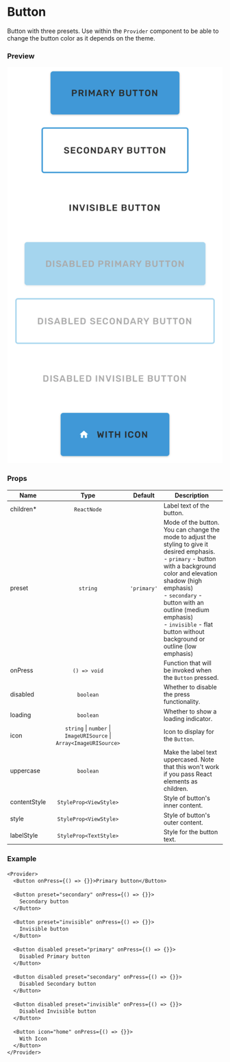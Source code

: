 # Button

Button with three presets. Use within the `Provider` component to be able to change the button color as it depends on the theme.

### Preview

![button_preview](../assets/button_preview.png)

### Props

| Name         |                                Type                                 |   Default   | Description                                                                                                                                                                                                                                                                                                                 |
| ------------ | :-----------------------------------------------------------------: | :---------: | --------------------------------------------------------------------------------------------------------------------------------------------------------------------------------------------------------------------------------------------------------------------------------------------------------------------------- |
| children\*   |                             `ReactNode`                             |             | Label text of the button.                                                                                                                                                                                                                                                                                                   |
| preset       |                              `string`                               | `'primary'` | Mode of the button. You can change the mode to adjust the styling to give it desired emphasis.<br>- `primary` - button with a background color and elevation shadow (high emphasis)<br>- `secondary` - button with an outline (medium emphasis)<br>- `invisible` - flat button without background or outline (low emphasis) |
| onPress      |                            `() => void`                             |             | Function that will be invoked when the `Button` pressed.                                                                                                                                                                                                                                                                    |
| disabled     |                              `boolean`                              |             | Whether to disable the press functionality.                                                                                                                                                                                                                                                                                 |
| loading      |                              `boolean`                              |             | Whether to show a loading indicator.                                                                                                                                                                                                                                                                                        |
| icon         | `string` \| `number` \| `ImageURISource` \| `Array<ImageURISource>` |             | Icon to display for the `Button`.                                                                                                                                                                                                                                                                                           |
| uppercase    |                              `boolean`                              |             | Make the label text uppercased. Note that this won't work if you pass React elements as children.                                                                                                                                                                                                                           |
| contentStyle |                       `StyleProp<ViewStyle>`                        |             | Style of button's inner content.                                                                                                                                                                                                                                                                                            |
| style        |                       `StyleProp<ViewStyle>`                        |             | Style of button's outer content.                                                                                                                                                                                                                                                                                            |
| labelStyle   |                       `StyleProp<TextStyle>`                        |             | Style for the button text.                                                                                                                                                                                                                                                                                                  |

### Example

```tsx
<Provider>
  <Button onPress={() => {}}>Primary button</Button>

  <Button preset="secondary" onPress={() => {}}>
    Secondary button
  </Button>

  <Button preset="invisible" onPress={() => {}}>
    Invisible button
  </Button>

  <Button disabled preset="primary" onPress={() => {}}>
    Disabled Primary button
  </Button>

  <Button disabled preset="secondary" onPress={() => {}}>
    Disabled Secondary button
  </Button>

  <Button disabled preset="invisible" onPress={() => {}}>
    Disabled Invisible button
  </Button>

  <Button icon="home" onPress={() => {}}>
    With Icon
  </Button>
</Provider>
```
